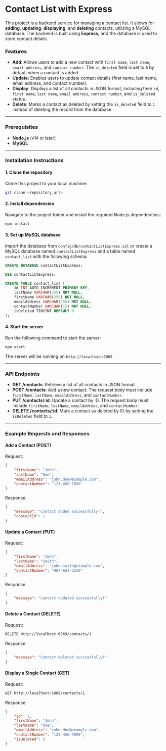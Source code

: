 # Contact List with Express

This project is a backend service for managing a contact list. It allows for **adding**, **updating**, **displaying**, and **deleting** contacts, utilizing a MySQL database. The backend is built using **Express**, and the database is used to store contact details.

### Features

-   **Add**: Allows users to add a new contact with `first name`, `last name`, `email address`, and `contact number`. The `is_deleted` field is set to `0` by default when a contact is added.
-   **Update**: Enables users to update contact details (first name, last name, email address, and contact number).
-   **Display**: Displays a list of all contacts in JSON format, including their `id`, `first name`, `last name`, `email address`, `contact number`, and `is_deleted` status.
-   **Delete**: Marks a contact as deleted by setting the `is_deleted` field to `1` instead of deleting the record from the database.

---

### Prerequisites

-   **Node.js** (v14 or later)
-   **MySQL**

---

### Installation Instructions

#### 1. Clone the repository

Clone this project to your local machine:

```bash
git clone <repository_url>
```

#### 2. Install dependencies

Navigate to the project folder and install the required Node.js dependencies:

```bash
npm install
```

#### 3. Set up MySQL database

Import the database from `config/db/contactListExpress.sql` or create a MySQL database named `contactListExpress` and a table named `contact_list` with the following schema:

```sql
CREATE DATABASE contactListExpress;

USE contactListExpress;

CREATE TABLE contact_list (
    id INT AUTO_INCREMENT PRIMARY KEY,
    lastName VARCHAR(255) NOT NULL,
    firstName VARCHAR(255) NOT NULL,
    emailAddress VARCHAR(255) NOT NULL,
    contactNumber VARCHAR(15) NOT NULL,
    isDeleted TINYINT DEFAULT 0
);
```

#### 4. Start the server

Run the following command to start the server:

```bash
npm start
```
The server will be running on `http://localhost:6969`.

---

### API Endpoints

-   **GET /contacts**: Retrieve a list of all contacts in JSON format.
-   **POST /contacts**: Add a new contact. The request body must include `firstName`, `lastName`, `emailAddress`, and `contactNumber`.
-   **PUT /contacts/:id**: Update a contact by ID. The request body must include `firstName`, `lastName`, `emailAddress`, and `contactNumber`.
-   **DELETE /contacts/:id**: Mark a contact as deleted by ID by setting the `isDeleted` field to `1`.

---

### Example Requests and Responses

#### Add a Contact (POST)
 

Request:

```json
{
    "firstName": "John",
    "lastName": "Doe",
    "emailAddress": "john.doe@example.com",
    "contactNumber": "123-456-7890"
}
```

Response:

```json
{
    "message": "Contact added successfully!",
    "contactId": 1
}
```

#### Update a Contact (PUT)

Request:

```json
{
    "firstName": "John",
    "lastName": "Smith",
    "emailAddress": "john.smith@example.com",
    "contactNumber": "987-654-3210"
}
```

Response:

```json
{
    "message": "Contact updated successfully!"
}
```

#### Delete a Contact (DELETE)

Request:

```bash
DELETE http://localhost:6969/contacts/1
```

Response:

```json
{
    "message": "Contact deleted successfully!"
}
```

#### Display a Single Contact (GET)

Request:

```bash
GET http://localhost:6969/contacts/1
```

Response:

```json
{
    "id": 1,
    "firstName": "John",
    "lastName": "Doe",
    "emailAddress": "john.doe@example.com",
    "contactNumber": "123-456-7890",
    "isDeleted": 0
}
```